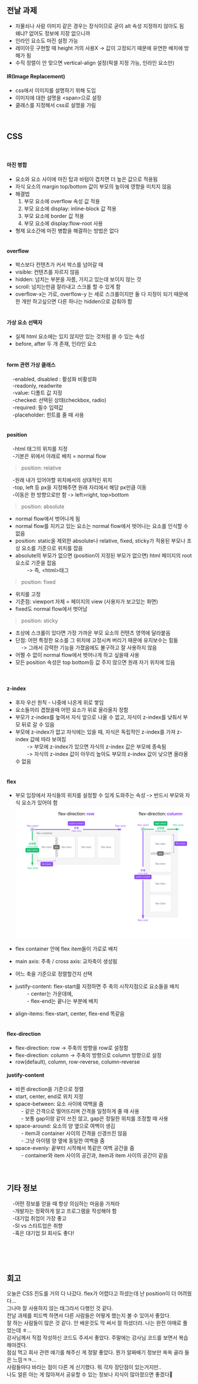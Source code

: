 ## 전날 과제
- 자물쇠나 사람 이미지 같은 경우는 장식이므로 굳이 alt 속성 지정하지 않아도 됨  
왜냐? 없어도 정보에 지장 없으니까
- 인라인 요소도 마진 설정 가능
- 레이아웃 구현할 때 height 거의 사용X
    -> 값이 고정되기 때문에 유연한 배치에 방해가 됨
- 수직 정렬이 안 맞으면 vertical-align 설정(픽셀 지정 가능, 인라인 요소만)

#### IR(Image Replacement)
- css에서 이미지를 설명하기 위해 도입
- 이미지에 대한 설명을 \<span\>으로 설정
- 클래스를 지정해서 css로 설명을 가림
<br><br><br>

## CSS 
<br>

#### 마진 병합
-  요소와 요소 사이에 마진 탑과 바텀이 겹치면 더 높은 값으로 적용됨
- 자식 요소의 margin top/bottom 값이 부모의 높이에 영향을 미치지 않음
- 해결법
    1. 부모 요소에 overflow 속성 값 적용
    2. 부모 요소에 display: inline-block 값 적용
    3. 부모 요소에 border 값 적용
    4. 부모 요소에 display:flow-root 사용
- 형제 요소간에 마진 병합을 해결하는 방법은 없다
<br><br>

#### overflow
- 박스보다 컨텐츠가 커서 박스를 넘어갈 때
- visible: 컨텐츠를 자르지 않음
- hidden: 넘치는 부분을 자름, 가지고 있는데 보이지 않는 것
- scroll: 넘치는만큼 잘라내고 스크롤 할 수 있게 함
- overflow-x는 가로, overflow-y 는 세로 스크롤이지만 둘 다 지정이 되기 때문에 한 개만 하고싶으면 다른 하나는 hidden으로 감춰야 함
<br><br>

#### 가상 요소 선택자
- 실제 html 요소에는 있지 않지만 있는 것처럼 쓸 수 있는 속성
- before, after 두 개 존재, 인라인 요소
<br><br>

#### form 관련 가상 클래스
&nbsp;&nbsp;&nbsp;&nbsp;-enabled, disabled : 활성화 비활성화  
&nbsp;&nbsp;&nbsp;&nbsp;-readonly, readwrite  
&nbsp;&nbsp;&nbsp;&nbsp;-value: 디폴트 값 지정  
&nbsp;&nbsp;&nbsp;&nbsp;-checked: 선택된 상태(checkbox, radio)  
&nbsp;&nbsp;&nbsp;&nbsp;-required: 필수 입력값  
&nbsp;&nbsp;&nbsp;&nbsp;-placeholder: 힌트를 줄 때 사용
<br><br>

#### position

&nbsp;&nbsp;&nbsp;&nbsp;-html 태그의 위치를 지정  
&nbsp;&nbsp;&nbsp;&nbsp;-기본은 위에서 아래로 배치 = normal flow  
> position: relative  

&nbsp;&nbsp;&nbsp;&nbsp;-원래 내가 있어야할 위치에서의 상대적인 위치  
&nbsp;&nbsp;&nbsp;&nbsp;-top, left 등 px을 지정해주면 원래 자리에서 해당 px만큼 이동  
&nbsp;&nbsp;&nbsp;&nbsp;-이동은 한 방향으로만 함 -> left>right, top>bottom  

>position: absolute

- normal flow에서 벗어나게 됨  
- normal flow를 지키고 있는 요소는 normal flow에서 벗어나는 요소를 인식할 수 없음  
- position: static을 제외한 absolute나 relative, fixed, sticky가 적용된 부모나 조상 요소를 기준으로 위치를 잡음   
- absolute의 부모가 없으면 (position이 지정된 부모가 없으면) html 페이지의 root 요소로 기준을 잡음  
 &nbsp;&nbsp;&nbsp;&nbsp;&nbsp;&nbsp;&nbsp;&nbsp;-> 즉, \<html\>태그  

> position: fixed

- 위치를 고정  
- 기준점: viewport 자체 = 페이지의 view (사용자가 보고있는 화면)  
- fixed도 normal flow에서 벗어남  

> position: sticky

- 조상에 스크롤이 있다면 가장 가까운 부모 요소의 컨텐츠 영역에 달라붙음  
- 단점: 어떤 특정한 요소를 그 위치에 고정시켜 버리기 때문에 유지보수는 힘듦  
&nbsp;&nbsp;&nbsp;&nbsp;-> 그래서 강력한 기능을 가졌음에도 불구하고 잘 사용하지 않음  
- 어쩔 수 없이 normal flow에서 벗어나게 하고 싶을때 사용  
- 모든 position 속성은 top bottom등 값 주지 않으면 원래 자기 위치에 있음  
<br><br>

#### z-index
- 후자 우선 원칙 - 나중에 나온게 위로 쌓임
- 요소들끼리 겹쳤을때 어떤 요소가 위로 올라올지 정함
- 부모가 z-index를 높여서 자식 앞으로 나올 수 없고, 자식이 z-index를 낮춰서 부모 뒤로 갈 수 있음
- 부모에 z-index가 없고 자식에는 있을 때, 자식은 독립적인 z-index를 가져 z-index 값에 따라 보여짐  
&nbsp;&nbsp;&nbsp;&nbsp;&nbsp;&nbsp;&nbsp;&nbsp;-> 부모에 z-index가 있으면 자식의 z-index 값은 부모에 종속됨  
&nbsp;&nbsp;&nbsp;&nbsp;&nbsp;&nbsp;&nbsp;&nbsp;-> 자식의 z-index 값이 아무리 높아도 부모의 z-index 값이 낮으면 올라올 수 없음
<br><br>


#### flex

- 부모 입장에서 자식들의 위치를 설정할 수 있게 도와주는 속성
 -> 반드시 부모와 자식 요소가 있어야 함  
![flex.png](img/content/flex.png)

- flex container 안에 flex item들이 가로로 배치  
- main axis: 주축 / cross axis: 교차축이 생성됨  
- 어느 축을 기준으로 정렬할건지 선택  
- justify-content: flex-start를 지정하면 주 축의 시작지점으로 요소들을 배치  
&nbsp;&nbsp;&nbsp;&nbsp;&nbsp;&nbsp;&nbsp;&nbsp;- center는 가운데에,  
&nbsp;&nbsp;&nbsp;&nbsp;&nbsp;&nbsp;&nbsp;&nbsp;- flex-end는 끝나는 부분에 배치  
- align-items: flex-start, center, flex-end 똑같음
<br><br>

#### flex-direction

- flex-direction: row -> 주축의 방향을 row로 설정함  
- flex-direction: column -> 주축의 방향으로 column 방향으로 설정  
- row(default), column, row-reverse, column-reverse  

#### justify-content

- 바뀐 direction을 기준으로 정렬  
- start, center, end로 위치 지정  
- space-between: 요소 사이에 여백을 줌  
&nbsp;&nbsp;&nbsp;&nbsp;- 같은 간격으로 떨어뜨리며 간격을 일정하게 줄 때 사용  
&nbsp;&nbsp;&nbsp;&nbsp;- 보통 gap이랑 같이 쓰진 않고, gap은 정밀한 위치를 조정할 때 사용
- space-around: 요소의 양 옆으로 여백이 생김  
&nbsp;&nbsp;&nbsp;&nbsp;- item과 container 사이의 간격을 신경쓰진 않음  
&nbsp;&nbsp;&nbsp;&nbsp;- 그냥 아이템 양 옆에 동일한 여백을 줌  
- space-evenly: 끝부터 시작해서 똑같은 여백 공간을 줌  
&nbsp;&nbsp;&nbsp;&nbsp;- container와 item 사이의 공간과, item과 item 사이의 공간이 같음
<br><br><br>

## 기타 정보
&nbsp;&nbsp;&nbsp;&nbsp;-어떤 정보를 얻을 때 항상 의심하는 마음을 가져라  
&nbsp;&nbsp;&nbsp;&nbsp;-개발자는 정확하게 알고 프로그램을 작성해야 함  
&nbsp;&nbsp;&nbsp;&nbsp;-대기업 취업이 가장 좋고  
&nbsp;&nbsp;&nbsp;&nbsp;-SI vs 스타트업은 취향  
&nbsp;&nbsp;&nbsp;&nbsp;-혹은 대기업 SI 회사도 좋다!  
<br><br><br><br>

## 회고
오늘은 CSS 진도를 거의 다 나갔다. flex가 어렵다고 하셨는데 난 position이 더 어려웠다...  
그나마 잘 사용하지 않는 태그라서 다행인 것 같다.  
전날 과제를 피드백 하면서 다른 사람들은 어떻게 했는지 볼 수 있어서 좋았다.  
잘 하는 사람들이 많은 것 같다. 안 배운것도 막 써서 잘 하셨더라. 나는 완전 야매로 풀었는데 ㅎ...  
강사님께서 직접 작성하신 코드도 주셔서 좋았다. 주말에는 강사님 코드를 보면서 복습해야겠다.  
점심 먹고 회사 관련 얘기를 해주신 게 정말 좋았다. 뭔가 알짜배기 정보만 쏙쏙 골라 들은 느낌ㅋㅋ...  
사람들마다 바라는 점이 다른 게 신기했다. 뭐 각자 장단점이 있는거지만..  
나도 얼른 아는 게 많아져서 공유할 수 있는 정보나 지식이 많아졌으면 좋겠다🥹